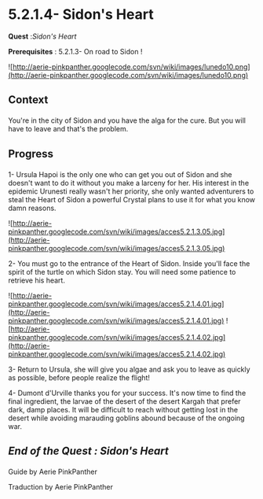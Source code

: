 # 5.2.1.4- Sidon's Heart #


<p><b>Quest</b> :<em>Sidon's Heart</em> </p>
<p><b>Prerequisites</b> : 5.2.1.3- On road to Sidon !</p>

![http://aerie-pinkpanther.googlecode.com/svn/wiki/images/lunedo10.png](http://aerie-pinkpanther.googlecode.com/svn/wiki/images/lunedo10.png)

## <p><span>Context</span></p> ##

You're in the city of Sidon and you have the alga for the cure. But you will have to leave and that's the problem.


## <p>Progress</p> ##

1- Ursula Hapoi is the only one who can get you out of Sidon and she doesn't want to do it without you make a larceny for her. His interest in the epidemic Urunesti really wasn't her priority, she only wanted adventurers to steal the Heart of Sidon a powerful Crystal plans to use it for what you know damn reasons.


![http://aerie-pinkpanther.googlecode.com/svn/wiki/images/acces5.2.1.3.05.jpg](http://aerie-pinkpanther.googlecode.com/svn/wiki/images/acces5.2.1.3.05.jpg)


2- You must go to the entrance of the Heart of Sidon. Inside you'll face the spirit of the turtle on which Sidon stay. You will need some patience to retrieve his heart.


![http://aerie-pinkpanther.googlecode.com/svn/wiki/images/acces5.2.1.4.01.jpg](http://aerie-pinkpanther.googlecode.com/svn/wiki/images/acces5.2.1.4.01.jpg)
![http://aerie-pinkpanther.googlecode.com/svn/wiki/images/acces5.2.1.4.02.jpg](http://aerie-pinkpanther.googlecode.com/svn/wiki/images/acces5.2.1.4.02.jpg)

3- Return to Ursula, she will give you algae and ask you to leave as quickly as possible, before people realize the flight!


4- Dumont d'Urville thanks you for your success. It's now time to find the final ingredient, the larvae of the desert of the desert Kargah that prefer dark, damp places. It will be difficult to reach without getting lost in the desert while avoiding marauding goblins abound because of the ongoing war.


## <p><em>End of the Quest : Sidon's Heart</em></h2>
Guide by Aerie PinkPanther

Traduction by Aerie PinkPanther
</p>